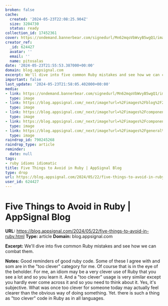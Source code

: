 ```yaml
---
broken: false
cache:
  created: '2024-05-23T22:08:25.904Z'
  size: 3204730
  status: ready
collection_id: 17452361
cover: https://ondemand.bannerbear.com/signedurl/Mn62mqoVbWvyB5wgQ1/image.jpg?modifications=W3sibmFtZSI6InRpdGxlIiwidGV4dCI6IkZpdmUgVGhpbmdzIHRvIEF2b2lkIGluIFJ1YnkifSx7Im5hbWUiOiJpbWFnZSIsImltYWdlX3VybCI6Imh0dHBzOi8vYXBwc2lnbmFsLW5leHRqcy1ibG9nLWQ2OHI1cThzMi1hcHBzaWduYWwudmVyY2VsLmFwcC9pbWFnZXMvYmxvZy8yMDI0LTA1LzUtdGhpbmdzLXJ1YnkuanBnIn0seyJuYW1lIjoiY2F0ZWdvcnlfbG9nbyIsImltYWdlX3VybCI6Imh0dHBzOi8vYXBwc2lnbmFsLW5leHRqcy1ibG9nLWQ2OHI1cThzMi1hcHBzaWduYWwudmVyY2VsLmFwcC9pbWFnZXMvbG9nb3MvcnVieS1sb2dvLnBuZyJ9XQ&s=8488b1686f022eb9c1b78296d45d965b2e687fbff46d517c823457f58344d797
creator_ref:
  _id: 624427
  avatar: ''
  email: ''
  name: pitosalas
date: '2024-05-23T21:55:53.387000+00:00'
domain: blog.appsignal.com
excerpt: We'll dive into five common Ruby mistakes and see how we can combat them.
important: false
last_update: '2024-05-23T21:58:05.402000+00:00'
media:
- link: https://ondemand.bannerbear.com/signedurl/Mn62mqoVbWvyB5wgQ1/image.jpg?modifications=W3sibmFtZSI6InRpdGxlIiwidGV4dCI6IkZpdmUgVGhpbmdzIHRvIEF2b2lkIGluIFJ1YnkifSx7Im5hbWUiOiJpbWFnZSIsImltYWdlX3VybCI6Imh0dHBzOi8vYXBwc2lnbmFsLW5leHRqcy1ibG9nLWQ2OHI1cThzMi1hcHBzaWduYWwudmVyY2VsLmFwcC9pbWFnZXMvYmxvZy8yMDI0LTA1LzUtdGhpbmdzLXJ1YnkuanBnIn0seyJuYW1lIjoiY2F0ZWdvcnlfbG9nbyIsImltYWdlX3VybCI6Imh0dHBzOi8vYXBwc2lnbmFsLW5leHRqcy1ibG9nLWQ2OHI1cThzMi1hcHBzaWduYWwudmVyY2VsLmFwcC9pbWFnZXMvbG9nb3MvcnVieS1sb2dvLnBuZyJ9XQ&s=8488b1686f022eb9c1b78296d45d965b2e687fbff46d517c823457f58344d797
  type: image
- link: https://blog.appsignal.com/_next/image?url=%2Fimages%2Fblog%2F2024-05%2F5-things-ruby.jpg&w=3840&q=50
  type: image
- link: https://blog.appsignal.com/_next/image?url=%2Fimages%2Fcomponents%2Fbanner%2Fimg-left%402x.png&w=3840&q=75
  type: image
- link: https://blog.appsignal.com/_next/image?url=%2Fimages%2Fcomponents%2Fbanner%2Fimg-right%402x.png&w=3840&q=75
  type: image
- link: https://blog.appsignal.com/_next/image?url=%2Fimages%2Fgeneral%2Fcall-to-action.png&w=3840&q=75
  type: image
raindrop_id: 790245268
raindrop_type: article
reminder:
  date: null
tags:
- ruby idioms idiomatic
title: Five Things to Avoid in Ruby | AppSignal Blog
type: drop
url: https://blog.appsignal.com/2024/05/22/five-things-to-avoid-in-ruby.html
user_id: 624427
---
```


# Five Things to Avoid in Ruby | AppSignal Blog

**URL:** https://blog.appsignal.com/2024/05/22/five-things-to-avoid-in-ruby.html
**Type:** article
**Domain:** blog.appsignal.com

**Excerpt:** We'll dive into five common Ruby mistakes and see how we can combat them.

**Notes:**
Good reminders of good ruby code. Some of these I agree with and som are in the "too clever" category for me. Of course that is in the eye of the beholder. For me, an idiom may be a very clever use of Ruby that you see a lot and so you learn it. And a "too clever" usage is very similar except you hardly ever come across it and so you need to think about it. Yes, it's subjective. What was once too clever for someone today may actually feel clearer than the obvious way of doing something. Yet. there is such a thing as "too clever" code in Ruby as in all languages.
